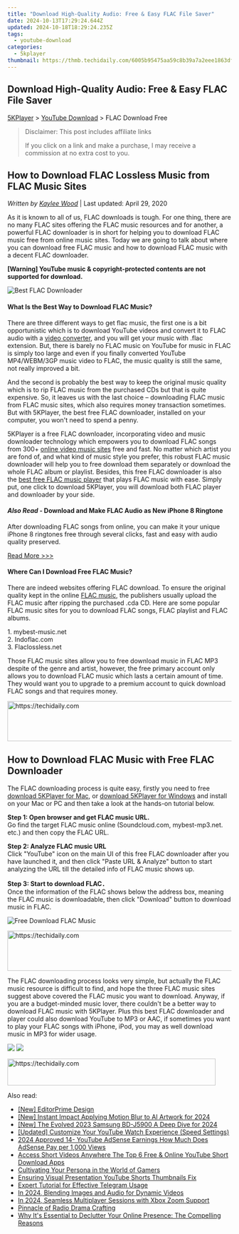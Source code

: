 ```yaml
---
title: "Download High-Quality Audio: Free & Easy FLAC File Saver"
date: 2024-10-13T17:29:24.644Z
updated: 2024-10-18T18:29:24.235Z
tags:
  - youtube-download
categories:
  - 5kplayer
thumbnail: https://thmb.techidaily.com/6005b95475aa59c8b39a7a2eee1863dfc772797dd0dfe7b149de977900ab8a06.jpg
---
```


## Download High-Quality Audio: Free & Easy FLAC File Saver

[5KPlayer](https://tools.techidaily.com/5kplayer/products/) \> [YouTube Download](https://tools.techidaily.com/5kplayer/youtube-download/) \> FLAC Download Free

>  Disclaimer: This post includes affiliate links
>
>  If you click on a link and make a purchase, I may receive a commission at no extra cost to you.
>

## How to Download FLAC Lossless Music from FLAC Music Sites

 _Written by [Kaylee Wood](https://www.quora.com/profile/Amanda-Hu-21)_ | Last updated: April 29, 2020 

As it is known to all of us, FLAC downloads is tough. For one thing, there are no many FLAC sites offering the FLAC music resources and for another, a powerful FLAC downloader is in short for helping you to download FLAC music free from online music sites. Today we are going to talk about where you can download free FLAC music and how to download FLAC music with a decent FLAC downloader. 

**\[Warning\] YouTube music & copyright-protected contents are not supported for download.**

![Best FLAC Downloader](https://www.5kplayer.com/youtube-download/img/flac.jpg) 

#### **What Is the Best Way to Download FLAC Music?**

There are three different ways to get flac music, the first one is a bit opportunistic which is to download YouTube videos and convert it to FLAC audio with a [video converter](https://tools.techidaily.com/5kplayer/products/), and you will get your music with .flac extension. But, there is barely no FLAC music on YouTube for music in FLAC is simply too large and even if you finally converted YouTube MP4/WEBM/3GP music video to FLAC, the music quality is still the same, not really improved a bit. 

And the second is probably the best way to keep the original music quality which is to rip FLAC music from the purchased CDs but that is quite expensive. So, it leaves us with the last choice – downloading FLAC music from FLAC music sites, which also requires money transaction sometimes. But with 5KPlayer, the best free FLAC downloader, installed on your computer, you won't need to spend a penny. 

5KPlayer is a free FLAC downloader, incorporating video and music downloader technology which empowers you to download FLAC songs from 300+ [online video music sites](https://tools.techidaily.com/5kplayer/youtube-download/) free and fast. No matter which artist you are fond of, and what kind of music style you prefer, this robust FLAC music downloader will help you to free download them separately or download the whole FLAC album or playlist. Besides, this free FLAC downloader is also the [best free FLAC music player](https://tools.techidaily.com/5kplayer/video-music-player/) that plays FLAC music with ease. Simply put, one click to download 5KPlayer, you will download both FLAC player and downloader by your side. 

#### _Also Read_ \- Download and Make FLAC Audio as New iPhone 8 Ringtone

After downloading FLAC songs from online, you can make it your unique iPhone 8 ringtones free through several clicks, fast and easy with audio quality preserved.

[Read More >>>](https://tools.techidaily.com/5kplayer/iphone-manager/) 

#### **Where Can I Download Free FLAC Music?**

There are indeed websites offering FLAC download. To ensure the original quality kept in the online [FLAC music](https://tools.techidaily.com/5kplayer/video-music-player/), the publishers usually upload the FLAC music after ripping the purchased .cda CD. Here are some popular FLAC music sites for you to download FLAC songs, FLAC playlist and FLAC albums. 

1\. mybest-music.net  
2\. Indoflac.com   
3\. Flaclossless.net

Those FLAC music sites allow you to free download music in FLAC MP3 despite of the genre and artist, however, the free primary account only allows you to download FLAC music which lasts a certain amount of time. They would want you to upgrade to a premium account to quick download FLAC songs and that requires money. 

<!-- affiliate ads begin -->
<a href="https://laganoo.pxf.io/c/5597632/1528688/16446" target="_top" id="1528688">
  <img src="//a.impactradius-go.com/display-ad/16446-1528688" border="0" alt="https://techidaily.com" width="728" height="90"/>
</a>
<img height="0" width="0" src="https://laganoo.pxf.io/i/5597632/1528688/16446" style="position:absolute;visibility:hidden;" border="0" />
<!-- affiliate ads end -->

## How to Download FLAC Music with Free FLAC Downloader

The FLAC downloading process is quite easy, firstly you need to free [download 5KPlayer for Mac](https://tools.techidaily.com/5kplayer/products/), or [download 5KPlayer for Windows](https://tools.techidaily.com/5kplayer/products/) and install on your Mac or PC and then take a look at the hands-on tutorial below. 

**Step 1: Open browser and get FLAC music URL.**   
Go find the target FLAC music online (Soundcloud.com, mybest-mp3.net. etc.) and then copy the FLAC URL. 

**Step 2: Analyze FLAC music URL**   
 Click "YouTube" icon on the main UI of this free FLAC downloader after you have launched it, and then click "Paste URL & Analyze" button to start analyzing the URL till the detailed info of FLAC music shows up. 

**Step 3: Start to download FLAC．**   
 Once the information of the FLAC shows below the address box, meaning the FLAC music is downloadable, then click "Download" button to download music in FLAC.

![Free Download FLAC Music](https://www.5kplayer.com/youtube-download/img/download-flac.jpg) 

<!-- affiliate ads begin -->
<a href="https://appsumo.8odi.net/c/5597632/2037338/7443" target="_top" id="2037338">
  <img src="//a.impactradius-go.com/display-ad/7443-2037338" border="0" alt="https://techidaily.com" width="728" height="90"/>
</a>
<img height="0" width="0" src="https://appsumo.8odi.net/i/5597632/2037338/7443" style="position:absolute;visibility:hidden;" border="0" />
<!-- affiliate ads end -->

The FLAC downloading process looks very simple, but actually the FLAC music resource is difficult to find, and hope the three FLAC music sites suggest above covered the FLAC music you want to download. Anyway, if you are a budget-minded music lover, there couldn't be a better way to download FLAC music with 5KPlayer. Plus this best FLAC downloader and player could also download YouTube to MP3 or AAC, if sometimes you want to play your FLAC songs with iPhone, iPod, you may as well download music in MP3 for wider usage. 

[![](https://www.5kplayer.com/youtube-download/../button/freedownwhitewin.png)](https://tools.techidaily.com/5kplayer/products/) [![](https://www.5kplayer.com/youtube-download/../button/freedownbackmac.png)](https://tools.techidaily.com/5kplayer/products/)

<!-- affiliate ads begin -->
<a href="https://bluettius.sjv.io/c/5597632/2139118/17108" target="_top" id="2139118">
  <img src="//a.impactradius-go.com/display-ad/17108-2139118" border="0" alt="https://techidaily.com" width="468" height="60"/>
</a>
<img height="0" width="0" src="https://bluettius.sjv.io/i/5597632/2139118/17108" style="position:absolute;visibility:hidden;" border="0" />
<!-- affiliate ads end -->

<ins class="adsbygoogle"
     style="display:block"
     data-ad-format="autorelaxed"
     data-ad-client="ca-pub-7571918770474297"
     data-ad-slot="1223367746"></ins>

<ins class="adsbygoogle"
     style="display:block"
     data-ad-client="ca-pub-7571918770474297"
     data-ad-slot="8358498916"
     data-ad-format="auto"
     data-full-width-responsive="true"></ins>

<span class="atpl-alsoreadstyle">Also read:</span>
<div><ul>
<li><a href="https://youtube-video-recordings.techidaily.com/new-editorprime-design/"><u>[New] EditorPrime Design</u></a></li>
<li><a href="https://fox-helps.techidaily.com/new-instant-impact-applying-motion-blur-to-ai-artwork-for-2024/"><u>[New] Instant Impact Applying Motion Blur to AI Artwork for 2024</u></a></li>
<li><a href="https://fox-direct.techidaily.com/new-the-evolved-2023-samsung-bd-j5900-a-deep-dive-for-2024/"><u>[New] The Evolved 2023 Samsung BD-J5900 A Deep Dive for 2024</u></a></li>
<li><a href="https://youtube-video-recordings.techidaily.com/updated-customize-your-youtube-watch-experience-speed-settings/"><u>[Updated] Customize Your YouTube Watch Experience (Speed Settings)</u></a></li>
<li><a href="https://youtube-video-recordings.techidaily.com/2024-approved-14-youtube-adsense-earnings-how-much-does-adsense-pay-per-1000-views/"><u>2024 Approved 14- YouTube AdSense Earnings How Much Does AdSense Pay per 1,000 Views</u></a></li>
<li><a href="https://youtube-video-recordings.techidaily.com/access-short-videos-anywhere-the-top-6-free-and-online-youtube-short-download-apps/"><u>Access Short Videos Anywhere The Top 6 Free & Online YouTube Short Download Apps</u></a></li>
<li><a href="https://youtube-video-recordings.techidaily.com/cultivating-your-persona-in-the-world-of-gamers/"><u>Cultivating Your Persona in the World of Gamers</u></a></li>
<li><a href="https://youtube-video-recordings.techidaily.com/ensuring-visual-presentation-youtube-shorts-thumbnails-fix/"><u>Ensuring Visual Presentation YouTube Shorts Thumbnails Fix</u></a></li>
<li><a href="https://extra-information.techidaily.com/expert-tutorial-for-effective-telegram-usage/"><u>Expert Tutorial for Effective Telegram Usage</u></a></li>
<li><a href="https://extra-tips.techidaily.com/in-2024-blending-images-and-audio-for-dynamic-videos/"><u>In 2024, Blending Images and Audio for Dynamic Videos</u></a></li>
<li><a href="https://extra-approaches.techidaily.com/in-2024-seamless-multiplayer-sessions-with-xbox-zoom-support/"><u>In 2024, Seamless Multiplayer Sessions with Xbox Zoom Support</u></a></li>
<li><a href="https://article-posts.techidaily.com/pinnacle-of-radio-drama-crafting/"><u>Pinnacle of Radio Drama Crafting</u></a></li>
<li><a href="https://hardware-tips.techidaily.com/why-its-essential-to-declutter-your-online-presence-the-compelling-reasons/"><u>Why It's Essential to Declutter Your Online Presence: The Compelling Reasons</u></a></li>
</ul></div>

